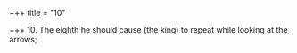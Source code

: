 +++
title = "10"

+++
10. The eighth he should cause (the king) to repeat while looking at the arrows;
